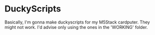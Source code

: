 # DuckyScripts

Basically, I'm gonna make duckyscripts for my M5Stack cardputer. They might not work. I'd advise only using the ones in the 'WORKING' folder.